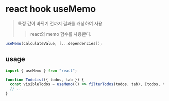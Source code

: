 # react hook useMemo

> 특정 값이 바뀌기 전까지 결과를 캐싱하여 사용
>
> > react의 memo 함수를 사용한다.

```ts
useMemo(calculateValue, [...dependencies]);
```

## usage

```ts
import { useMemo } from "react";

function TodoList({ todos, tab }) {
  const visibleTodos = useMemo(() => filterTodos(todos, tab), [todos, tab]);
  // ...
}
```
